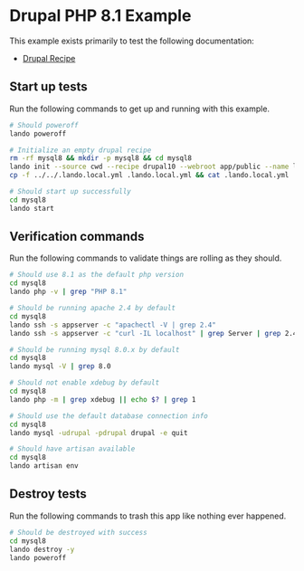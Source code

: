 Drupal PHP 8.1 Example
===============

This example exists primarily to test the following documentation:

* [Drupal Recipe](https://docs.devwithlando.io/tutorials/drupal.html)

Start up tests
--------------

Run the following commands to get up and running with this example.

```bash
# Should poweroff
lando poweroff

# Initialize an empty drupal recipe
rm -rf mysql8 && mkdir -p mysql8 && cd mysql8
lando init --source cwd --recipe drupal10 --webroot app/public --name lando-drupal-mysql8 --option php='8.1' --option database=mysql:8.0.22
cp -f ../../.lando.local.yml .lando.local.yml && cat .lando.local.yml

# Should start up successfully
cd mysql8
lando start
```

Verification commands
---------------------

Run the following commands to validate things are rolling as they should.

```bash
# Should use 8.1 as the default php version
cd mysql8
lando php -v | grep "PHP 8.1"

# Should be running apache 2.4 by default
cd mysql8
lando ssh -s appserver -c "apachectl -V | grep 2.4"
lando ssh -s appserver -c "curl -IL localhost" | grep Server | grep 2.4

# Should be running mysql 8.0.x by default
cd mysql8
lando mysql -V | grep 8.0

# Should not enable xdebug by default
cd mysql8
lando php -m | grep xdebug || echo $? | grep 1

# Should use the default database connection info
cd mysql8
lando mysql -udrupal -pdrupal drupal -e quit

# Should have artisan available
cd mysql8
lando artisan env
```

Destroy tests
-------------

Run the following commands to trash this app like nothing ever happened.

```bash
# Should be destroyed with success
cd mysql8
lando destroy -y
lando poweroff
```
